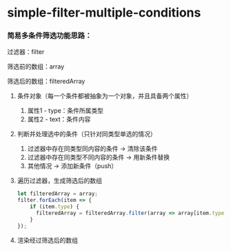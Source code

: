 # simple-filter-multiple-conditions

### 简易多条件筛选功能思路：

过滤器：filter

筛选前的数组：array

筛选后的数组：filteredArray

1. 条件对象（每一个条件都被抽象为一个对象，并且具备两个属性）
    1. 属性1 - type：条件所属类型
    2. 属性2 - text：条件内容
2. 判断并处理选中的条件（只针对同类型单选的情况）
    1. 过滤器中存在同类型同内容的条件 → 清除该条件
    2. 过滤器中存在同类型不同内容的条件 → 用新条件替换
    3. 其他情况 → 添加新条件（push）
3. 遍历过滤器，生成筛选后的数组
    
    ```jsx
    let filteredArray = array;
    filter.forEach(item => {
        if (item.type) {
          filteredArray = filteredArray.filter(array => array[item.type] === item.text);
        }
    });
    ```
    
4. 渲染经过筛选后的数组
